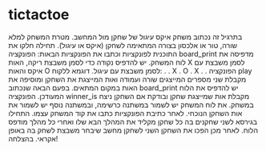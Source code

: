 # tictactoe

בתרגיל זה נכתוב משחק איקס עיגול של שחקן מול המחשב. מטרת
המשחק למלא שורה, טור או אלכסון בצורה המתאימה לשחקן
(איקס או עיגול).
תחילה חלקו את התוכנית לפונקציות וכתבו את הפונקציות
הבאות:
הפונקציה board_print מדפיסה את לוח המשחק. יש להדפיס
נקודה כדי לסמן משבצת ריקה, האות X לסמן משבצת עם איקס
והאות O לסמן משבצת עם עיגול. דוגמא ללקוח:
. . X
. O .
X . .
הפונקציה play מקבלת שני מספרים המייצגים שורה ועמודה
ואות המייצגת את השחקן ומוסיפה את האות במקום המתאים.
בפעם הבאה שנכתוב board_print יש להדפיס את הלוח
המעודכן.
הפונקציה winner_is מקבלת אות שמייצגת שחקן ובודקת אם
השחקן ניצח במשחק.
את לוח המשחק יש לשמור במשתנה כרשימה, ובמשתנה נוסף יש
לשמור את אות השחקן הנוכחי.
לאחר כתיבת הפונקציות כתבו את קוד המשחק עצמו. התחילו
בגירסא לשני שחקנים בה כל שחקן מקליד את המהלך הבא שלו
ואחרי כל מהלך מודפס הלוח. לאחר מכן הפכו את השחקן השני
לשחקן מחשב שיבחר משבצת לשחק בה באופן אקראי.
בהצלחה!
